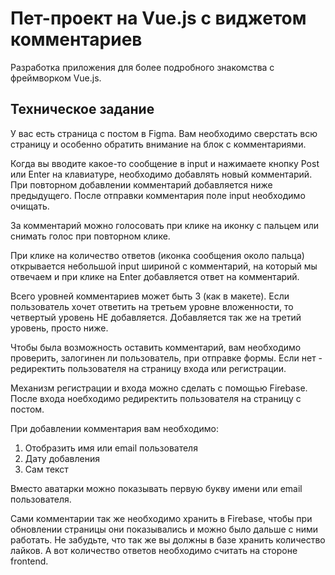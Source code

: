 # Пет-проект на Vue.js с виджетом комментариев

Разработка приложения для более подробного знакомства с фреймворком Vue.js.

## Техническое задание

У вас есть страница с постом в Figma. Вам необходимо сверстать всю страницу и особенно обратить внимание на блок с комментариями.

Когда вы вводите какое-то сообщение в input и нажимаете кнопку Post или Enter на клавиатуре, необходимо добавлять новый комментарий. При повторном добавлении комментарий добавляется ниже предыдущего. После отправки комментария поле input необходимо очищать.

За комментарий можно голосовать при клике на иконку с пальцем или снимать голос при повторном клике.

При клике на количество ответов (иконка сообщения около пальца) открывается небольшой input шириной с комментарий, на который мы отвечаем и при клике на Enter добавляется ответ на комментарий.

Всего уровней комментариев может быть 3 (как в макете). Если пользователь хочет ответить на третьем уровне вложенности, то четвертый уровень НЕ добавляется. Добавляется так же на третий уровень, просто ниже.

Чтобы была возможность оставить комментарий, вам необходимо проверить, залогинен ли пользователь, при отправке формы. Если нет - редиректить пользователя на страницу входа или регистрации.

Механизм регистрации и входа можно сделать с помощью Firebase. После входа ноебходимо редиректить пользователя на страницу с постом.

При добавлении комментария вам необходимо:

1. Отобразить имя или email пользователя
2. Дату добавления
3. Сам текст

Вместо аватарки можно показывать первую букву имени или email пользователя.

Сами комментарии так же необходимо хранить в Firebase, чтобы при обновлении страницы они показывались и можно было дальше с ними работать. Не забудьте, что так же вы должны в базе хранить количество лайков. А вот количество ответов необходимо считать на стороне frontend.
